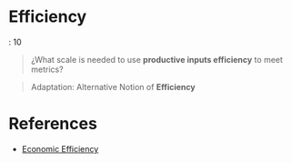 # Efficiency

: 10

> ¿What scale is needed to use **productive inputs efficiency** to meet metrics?
> 

> Adaptation: Alternative Notion of **Efficiency**
> 

# References

- [Economic Efficiency](https://es.wikipedia.org/wiki/Eficiencia_econ%C3%B3mica)